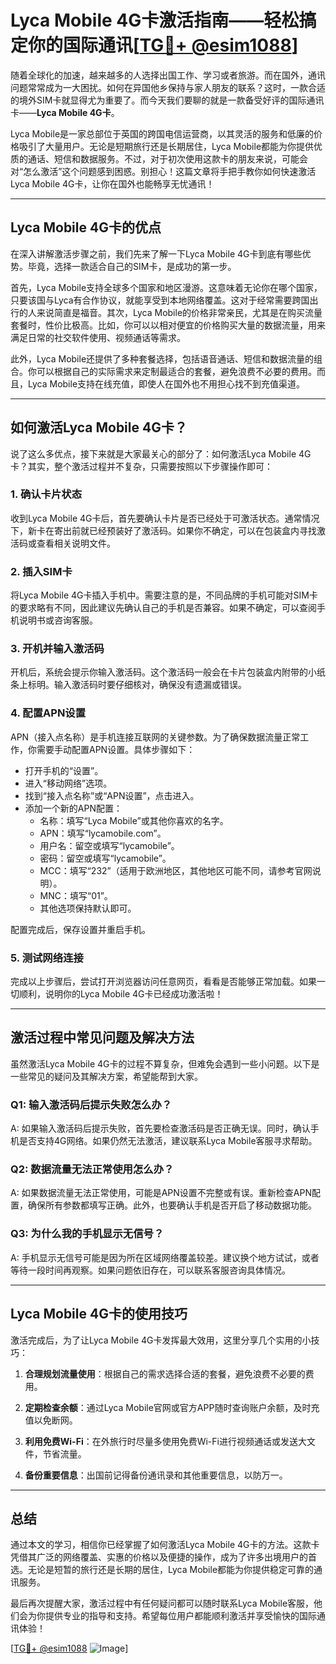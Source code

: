 # Lyca Mobile 4G卡激活指南——轻松搞定你的国际通讯[[TG💪+ @esim1088](https://t.me/s/esim1088)]

随着全球化的加速，越来越多的人选择出国工作、学习或者旅游。而在国外，通讯问题常常成为一大困扰。如何在异国他乡保持与家人朋友的联系？这时，一款合适的境外SIM卡就显得尤为重要了。而今天我们要聊的就是一款备受好评的国际通讯卡——**Lyca Mobile 4G卡**。

Lyca Mobile是一家总部位于英国的跨国电信运营商，以其灵活的服务和低廉的价格吸引了大量用户。无论是短期旅行还是长期居住，Lyca Mobile都能为你提供优质的通话、短信和数据服务。不过，对于初次使用这款卡的朋友来说，可能会对“怎么激活”这个问题感到困惑。别担心！这篇文章将手把手教你如何快速激活Lyca Mobile 4G卡，让你在国外也能畅享无忧通讯！

---

## Lyca Mobile 4G卡的优点

在深入讲解激活步骤之前，我们先来了解一下Lyca Mobile 4G卡到底有哪些优势。毕竟，选择一款适合自己的SIM卡，是成功的第一步。

首先，Lyca Mobile支持全球多个国家和地区漫游。这意味着无论你在哪个国家，只要该国与Lyca有合作协议，就能享受到本地网络覆盖。这对于经常需要跨国出行的人来说简直是福音。其次，Lyca Mobile的价格非常亲民，尤其是在购买流量套餐时，性价比极高。比如，你可以以相对便宜的价格购买大量的数据流量，用来满足日常的社交软件使用、视频通话等需求。

此外，Lyca Mobile还提供了多种套餐选择，包括语音通话、短信和数据流量的组合。你可以根据自己的实际需求来定制最适合的套餐，避免浪费不必要的费用。而且，Lyca Mobile支持在线充值，即使人在国外也不用担心找不到充值渠道。

---

## 如何激活Lyca Mobile 4G卡？

说了这么多优点，接下来就是大家最关心的部分了：如何激活Lyca Mobile 4G卡？其实，整个激活过程并不复杂，只需要按照以下步骤操作即可：

### 1. 确认卡片状态

收到Lyca Mobile 4G卡后，首先要确认卡片是否已经处于可激活状态。通常情况下，新卡在寄出前就已经预装好了激活码。如果你不确定，可以在包装盒内寻找激活码或查看相关说明文件。

### 2. 插入SIM卡

将Lyca Mobile 4G卡插入手机中。需要注意的是，不同品牌的手机可能对SIM卡的要求略有不同，因此建议先确认自己的手机是否兼容。如果不确定，可以查阅手机说明书或咨询客服。

### 3. 开机并输入激活码

开机后，系统会提示你输入激活码。这个激活码一般会在卡片包装盒内附带的小纸条上标明。输入激活码时要仔细核对，确保没有遗漏或错误。

### 4. 配置APN设置

APN（接入点名称）是手机连接互联网的关键参数。为了确保数据流量正常工作，你需要手动配置APN设置。具体步骤如下：

- 打开手机的“设置”。
- 进入“移动网络”选项。
- 找到“接入点名称”或“APN设置”，点击进入。
- 添加一个新的APN配置：
  - 名称：填写“Lyca Mobile”或其他你喜欢的名字。
  - APN：填写“lycamobile.com”。
  - 用户名：留空或填写“lycamobile”。
  - 密码：留空或填写“lycamobile”。
  - MCC：填写“232”（适用于欧洲地区，其他地区可能不同，请参考官网说明）。
  - MNC：填写“01”。
  - 其他选项保持默认即可。

配置完成后，保存设置并重启手机。

### 5. 测试网络连接

完成以上步骤后，尝试打开浏览器访问任意网页，看看是否能够正常加载。如果一切顺利，说明你的Lyca Mobile 4G卡已经成功激活啦！

---

## 激活过程中常见问题及解决方法

虽然激活Lyca Mobile 4G卡的过程不算复杂，但难免会遇到一些小问题。以下是一些常见的疑问及其解决方案，希望能帮到大家。

### Q1: 输入激活码后提示失败怎么办？

A: 如果输入激活码后提示失败，首先要检查激活码是否正确无误。同时，确认手机是否支持4G网络。如果仍然无法激活，建议联系Lyca Mobile客服寻求帮助。

### Q2: 数据流量无法正常使用怎么办？

A: 如果数据流量无法正常使用，可能是APN设置不完整或有误。重新检查APN配置，确保所有参数都填写正确。此外，也要确认手机是否开启了移动数据功能。

### Q3: 为什么我的手机显示无信号？

A: 手机显示无信号可能是因为所在区域网络覆盖较差。建议换个地方试试，或者等待一段时间再观察。如果问题依旧存在，可以联系客服咨询具体情况。

---

## Lyca Mobile 4G卡的使用技巧

激活完成后，为了让Lyca Mobile 4G卡发挥最大效用，这里分享几个实用的小技巧：

1. **合理规划流量使用**：根据自己的需求选择合适的套餐，避免浪费不必要的费用。
   
2. **定期检查余额**：通过Lyca Mobile官网或官方APP随时查询账户余额，及时充值以免断网。

3. **利用免费Wi-Fi**：在外旅行时尽量多使用免费Wi-Fi进行视频通话或发送大文件，节省流量。

4. **备份重要信息**：出国前记得备份通讯录和其他重要信息，以防万一。

---

## 总结

通过本文的学习，相信你已经掌握了如何激活Lyca Mobile 4G卡的方法。这款卡凭借其广泛的网络覆盖、实惠的价格以及便捷的操作，成为了许多出境用户的首选。无论是短暂的旅行还是长期的居住，Lyca Mobile都能为你提供稳定可靠的通讯服务。

最后再次提醒大家，激活过程中有任何疑问都可以随时联系Lyca Mobile客服，他们会为你提供专业的指导和支持。希望每位用户都能顺利激活并享受愉快的国际通讯体验！

[[TG💪+ @esim1088](https://t.me/s/esim1088) ![Image](https://i.postimg.cc/4NQfJmqS/Snipaste-2025-05-13-00-14-12.png)]